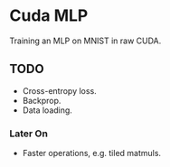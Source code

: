 # Cuda MLP
Training an MLP on MNIST in raw CUDA.

## TODO

* Cross-entropy loss.
* Backprop.
* Data loading.

### Later On

* Faster operations, e.g. tiled matmuls.
